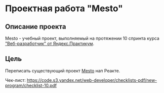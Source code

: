 # Проектная работа "Mesto"

## Описание проекта

Mesto - учебный проект, выполняемый на протяжении 10 спринта курса ["Веб-разработчик" от Яндекс.Практикум](https://practicum.yandex.ru/web).

## Цель
Переписать существующий проект [Mesto](https://github.com/cosmopolityan/mesto) нап Реакте.

Чек-лист: https://code.s3.yandex.net/web-developer/checklists-pdf/new-program/checklist-10.pdf

